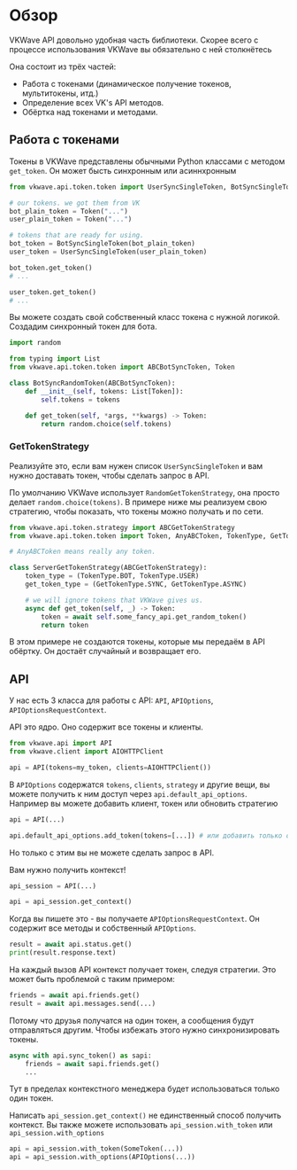# Обзор

VKWave API довольно удобная часть библиотеки. Скорее всего с процессе использования VKWave вы обязательно с ней столкнётесь

Она состоит из трёх частей:

* Работа с токенами (динамическое получение токенов, мультитокены, итд.)
* Определение всех VK's API методов.
* Обёртка над токенами и методами.


## Работа с токенами

Токены в VKWave представлены обычными Python классами с методом `get_token`. Он может бысть синхронным или асиннхронным

```python
from vkwave.api.token.token import UserSyncSingleToken, BotSyncSingleToken, Token

# our tokens. we got them from VK
bot_plain_token = Token("...")
user_plain_token = Token("...")

# tokens that are ready for using.
bot_token = BotSyncSingleToken(bot_plain_token)
user_token = UserSyncSingleToken(user_plain_token)

bot_token.get_token()
# ...

user_token.get_token()
# ...

```

Вы можете создать свой собственный класс токена с нужной логикой. Создадим синхронный токен для бота.

```python
import random

from typing import List
from vkwave.api.token.token import ABCBotSyncToken, Token

class BotSyncRandomToken(ABCBotSyncToken):
    def __init__(self, tokens: List[Token]):
        self.tokens = tokens

    def get_token(self, *args, **kwargs) -> Token:
        return random.choice(self.tokens)

```


### GetTokenStrategy

Реализуйте это, если вам нужен список `UserSyncSingleToken` и вам нужно доставать токен, чтобы сделать запрос в API. 

По умолчанию VKWave использует `RandomGetTokenStrategy`, она просто делает `random.choice(tokens)`. В примере ниже мы реализуем свою стратегию, чтобы показать, что токены можно получать и по сети.

```python
from vkwave.api.token.strategy import ABCGetTokenStrategy
from vkwave.api.token.token import Token, AnyABCToken, TokenType, GetTokenType

# AnyABCToken means really any token.

class ServerGetTokenStrategy(ABCGetTokenStrategy):
    token_type = (TokenType.BOT, TokenType.USER)
    get_token_type = (GetTokenType.SYNC, GetTokenType.ASYNC)

    # we will ignore tokens that VKWave gives us.
    async def get_token(self, _) -> Token:
        token = await self.some_fancy_api.get_random_token()
        return token
```

В этом примере не создаются токены, которые мы передаём в API обёртку. Он достаёт случайный и возвращает его.

## API

У нас есть 3 класса для работы с API: `API`, `APIOptions`, `APIOptionsRequestContext`.


API это ядро. Оно содержит все токены и клиенты.

```python
from vkwave.api import API
from vkwave.client import AIOHTTPClient

api = API(tokens=my_token, clients=AIOHTTPClient())
```

В `APIOptions` содержатся `tokens`, `clients`, `strategy` и другие вещи, вы можете получить к ним доступ через `api.default_api_options`. Например вы можете добавить клиент, токен или обновить стратегию

```python
api = API(...)

api.default_api_options.add_token(tokens=[...]) # или добавить только один токен
```

Но только с этим вы не можете сделать запрос в API.

Вам нужно получить контекст!

```python
api_session = API(...)

api = api_session.get_context()
```

Когда вы пишете это - вы получаете `APIOptionsRequestContext`. Он содержит все методы и собственный `APIOptions`.


```python
result = await api.status.get()
print(result.response.text)
```

На каждый вызов API контекст получает токен, следуя стратегии. Это может быть проблемой с таким примером:
```python
friends = await api.friends.get()
result = await api.messages.send(...)
```

Потому что друзья получатся на один токен, а сообщения будут отправляться другим. Чтобы избежать этого нужно синхронизировать токены.

```python
async with api.sync_token() as sapi:
    friends = await sapi.friends.get()
    ...
```
Тут в пределах контекстного менеджера будет использоваться только один токен.

Написать `api_session.get_context()` не единственный способ получить контекст. Вы также можете использовать `api_session.with_token` или `api_session.with_options`

```python
api = api_session.with_token(SomeToken(...))
api = api_session.with_options(APIOptions(...))
```
